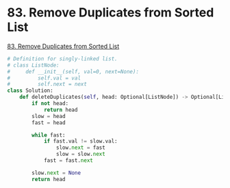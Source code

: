 # 83. Remove Duplicates from Sorted List

[83. Remove Duplicates from Sorted List](https://leetcode.com/problems/remove-duplicates-from-sorted-list/)

```python
# Definition for singly-linked list.
# class ListNode:
#     def __init__(self, val=0, next=None):
#         self.val = val
#         self.next = next
class Solution:
    def deleteDuplicates(self, head: Optional[ListNode]) -> Optional[ListNode]:
        if not head:
            return head
        slow = head
        fast = head

        while fast:
            if fast.val != slow.val:
                slow.next = fast
                slow = slow.next
            fast = fast.next

        slow.next = None
        return head
```

